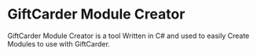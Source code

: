 # GiftCarder Module Creator

GiftCarder Module Creator is a tool Written in C# and used to easily Create Modules to use with GiftCarder.
